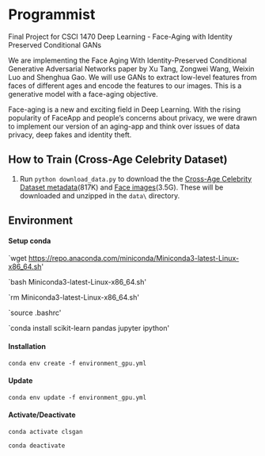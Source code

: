 # Programmist
Final Project for CSCI 1470 Deep Learning - Face-Aging with Identity Preserved Conditional GANs

We are implementing the Face Aging With Identity-Preserved Conditional Generative Adversarial Networks paper by Xu Tang, Zongwei Wang, Weixin Luo and Shenghua Gao. We will use GANs to extract low-level features from faces of different ages and encode the features to our images. This is a generative model with a face-aging objective. 

Face-aging is a new and exciting field in Deep Learning. With the rising popularity of FaceApp and people’s concerns about privacy, we were drawn to implement our version of an aging-app and think over issues of data privacy, deep fakes and identity theft.
 
## How to Train (Cross-Age Celebrity Dataset)
1. Run `python download_data.py` to download the the [Cross-Age Celebrity Dataset metadata](http://www.umiacs.umd.edu/~sirius/CACD/celebrity2000_meta.mat)(817K) and [Face images](https://drive.google.com/file/d/0B3zF40otoXI3OTR0Y0MtNnVhNFU/)(3.5G). These will be downloaded and unzipped in the `data\` directory. 

## Environment

#### Setup conda

`wget https://repo.anaconda.com/miniconda/Miniconda3-latest-Linux-x86_64.sh'

`bash Miniconda3-latest-Linux-x86_64.sh'

`rm Miniconda3-latest-Linux-x86_64.sh'

`source .bashrc'

`conda install scikit-learn pandas jupyter ipython'

#### Installation

`conda env create -f environment_gpu.yml`

#### Update

`conda env update -f environment_gpu.yml`

#### Activate/Deactivate

`conda activate clsgan`

`conda deactivate`
